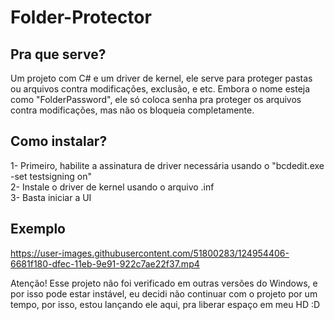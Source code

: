 # Folder-Protector

## Pra que serve?
Um projeto com C# e um driver de kernel, ele serve para proteger pastas ou arquivos contra modificações, exclusão, e etc.
Embora o nome esteja como "FolderPassword", ele só coloca senha pra proteger os arquivos contra modificações, mas não os bloqueia completamente.

## Como instalar?
1- Primeiro, habilite a assinatura de driver necessária usando o "bcdedit.exe -set testsigning on"<br/>
2- Instale o driver de kernel usando o arquivo .inf<br/>
3- Basta iniciar a UI

## Exemplo

https://user-images.githubusercontent.com/51800283/124954406-6681f180-dfec-11eb-9e91-922c7ae22f37.mp4

Atenção! Esse projeto não foi verificado em outras versões do Windows, e por isso pode estar instável, eu decidi não continuar com o projeto por um tempo, por isso, estou lançando ele aqui, pra liberar espaço em meu HD :D



